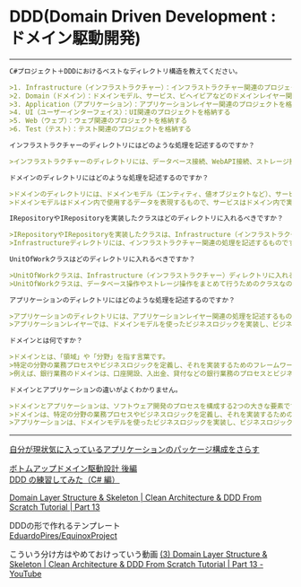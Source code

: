# DDD(Domain Driven Development : ドメイン駆動開発)

---

``` md
C#プロジェクト＋DDDにおけるベストなディレクトリ構造を教えてください。

>1. Infrastructure（インフラストラクチャー）：インフラストラクチャー関連のプロジェクトを格納する
>2. Domain（ドメイン）：ドメインモデル、サービス、ビヘイビアなどのドメインレイヤー関連のプロジェクトを格納する
>3. Application（アプリケーション）：アプリケーションレイヤー関連のプロジェクトを格納する
>4. UI（ユーザーインターフェイス）：UI関連のプロジェクトを格納する
>5. Web（ウェブ）：ウェブ関連のプロジェクトを格納する
>6. Test（テスト）：テスト関連のプロジェクトを格納する

インフラストラクチャーのディレクトリにはどのような処理を記述するのですか？

>インフラストラクチャーのディレクトリには、データベース接続、WebAPI接続、ストレージ接続などの、インフラストラクチャー関連の処理を記述するものです。その他にも、ロギング、認証などの処理を記述することもできます。

ドメインのディレクトリにはどのような処理を記述するのですか？

>ドメインのディレクトリには、ドメインモデル（エンティティ、値オブジェクトなど）、サービス、ビヘイビア、インターフェイスなどのドメインレイヤー関連の処理を記述するものです。
>ドメインモデルはドメイン内で使用するデータを表現するもので、サービスはドメイン内で実行するビジネスロジックを表現し、ビヘイビアはドメイン内で実行するルールを表現します。

IRepositoryやIRepositoryを実装したクラスはどのディレクトリに入れるべきですか？

>IRepositoryやIRepositoryを実装したクラスは、Infrastructure（インフラストラクチャー）ディレクトリに入れるべきです。
>Infrastructureディレクトリには、インフラストラクチャー関連の処理を記述するものですから、データベース接続やストレージ接続などのインフラストラクチャー関連の処理を記述するものとして、IRepositoryやIRepositoryを実装したクラスを入れることができます。

UnitOfWorkクラスはどのディレクトリに入れるべきですか？

>UnitOfWorkクラスは、Infrastructure（インフラストラクチャー）ディレクトリに入れるべきです。
>UnitOfWorkクラスは、データベース操作やストレージ操作をまとめて行うためのクラスなので、インフラストラクチャー関連の処理を記述するものとしてInfrastructureディレクトリに入れることができます。

アプリケーションのディレクトリにはどのような処理を記述するのですか？

>アプリケーションのディレクトリには、アプリケーションレイヤー関連の処理を記述するものです。
>アプリケーションレイヤーでは、ドメインモデルを使ったビジネスロジックを実装し、ビジネスロジックを使ってデータベースやストレージなどのインフラストラクチャーとやり取りする処理を記述することができます。

ドメインとは何ですか？

>ドメインとは、「領域」や「分野」を指す言葉です。
>特定の分野の業務プロセスやビジネスロジックを定義し、それを実装するためのフレームワークのことを指します。
>例えば、銀行業務のドメインは、口座開設、入出金、貸付などの銀行業務のプロセスとビジネスロジックを定義し、それを実装するためのフレームワークを指します。

ドメインとアプリケーションの違いがよくわかりません。

>ドメインとアプリケーションは、ソフトウェア開発のプロセスを構成する2つの大きな要素です。
>ドメインは、特定の分野の業務プロセスやビジネスロジックを定義し、それを実装するためのフレームワークのことを指します。
>アプリケーションは、ドメインモデルを使ったビジネスロジックを実装し、ビジネスロジックを使ってデータベースやストレージなどのインフラストラクチャーとやり取りする処理を記述することができるレイヤーのことを指します。
```

---

[自分が現状気に入っているアプリケーションのパッケージ構成をさらす](https://qiita.com/os1ma/items/286eeec028e30e27587d)  

[ボトムアップドメイン駆動設計 後編](https://nrslib.com/bottomup-ddd-2/#outline__5_1)  
[DDD の練習してみた（C# 編）](https://qiita.com/TakashiOnawa/items/19258d9a006240a48ec7)  

[Domain Layer Structure & Skeleton | Clean Architecture & DDD From Scratch Tutorial | Part 13](https://www.youtube.com/watch?v=jnutb5Z4wyg)  

DDDの形で作れるテンプレート  
[EduardoPires/EquinoxProject](https://github.com/EduardoPires/EquinoxProject)  

こういう分け方はやめておけっていう動画
[(3) Domain Layer Structure & Skeleton | Clean Architecture & DDD From Scratch Tutorial | Part 13 - YouTube](https://www.youtube.com/watch?v=jnutb5Z4wyg)

